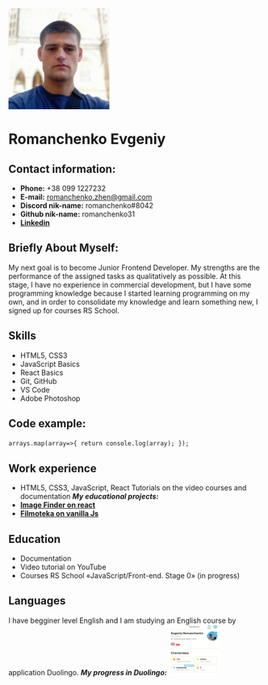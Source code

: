 <img src="/img/photo.jpeg" width="200" height="200" />

# Romanchenko Evgeniy

## Contact information:

- **Phone:** +38 099 1227232
- **E-mail:** romanchenko.zhen@gmail.com
- **Discord nik-name:** romanchenko#8042
- **Github nik-name:** romanchenko31
- [**Linkedin**](https://www.linkedin.com/in/evgeniy-romanchenko-b245bb254/)

## Briefly About Myself:

My next goal is to become Junior Frontend Developer. My strengths are the performance of the assigned tasks as qualitatively as possible. At this stage, I have no experience in commercial development, but I have some programming knowledge because I started learning programming on my own, and in order to consolidate my knowledge and learn something new, I signed up for courses RS School.

## Skills

- HTML5, CSS3
- JavaScript Basics
- React Basics
- Git, GitHub
- VS Code
- Adobe Photoshop

## Code example:

`arrays.map(array=>{
    return console.log(array);
});`

## Work experience

- HTML5, CSS3, JavaScript, React Tutorials on the video courses and documentation
  **_My educational projects:_**
- [**Image Finder on react**](https://romanchenko31.github.io/goit-react-hw-04-images/)
- [**Filmoteka on vanilla Js**](https://romanchenko31.github.io/Filmoteka-APP/index.html)

## Education

- Documentation
- Video tutorial on YouTube
- Courses RS School «JavaScript/Front-end. Stage 0» (in progress)

## Languages

I have begginer level English and I am studying an English course by application Duolingo.
**_My progress in Duolingo:_** <img src="/img/duolingo.jpeg" width="100" height="100" />
